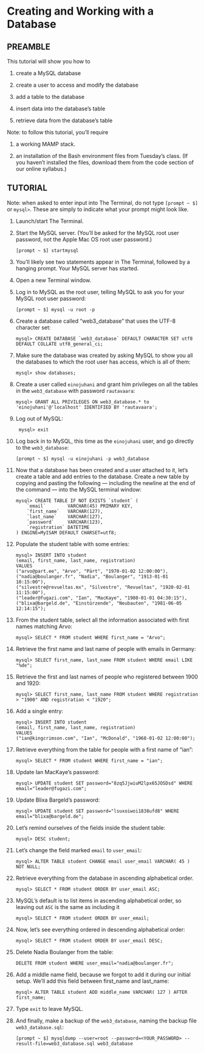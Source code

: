 # Creating and Working with a Database

## PREAMBLE

This tutorial will show you how to

1. create a MySQL database

2. create a user to access and modify the database

3. add a table to the database

4. insert data into the database’s table

5. retrieve data from the database’s table

Note: to follow this tutorial, you’ll require

1. a working MAMP stack.

2. an installation of the Bash environment files from Tuesday’s class. (If you
   haven’t installed the files, download them from the code section of our
   online syllabus.)

## TUTORIAL

Note: when asked to enter input into The Terminal, do not type `[prompt ~ $]` or `mysql>`. These are simply to indicate what your prompt might look like.

1.  Launch/start The Terminal.

2.  Start the MySQL server. (You’ll be asked for the MySQL root user password,
    not the Apple Mac OS root user password.)

        [prompt ~ $] startmysql

3.  You’ll likely see two statements appear in The Terminal, followed by a
    hanging prompt. Your MySQL server has started.

4.  Open a new Terminal window.

5.  Log in to MySQL as the root user, telling MySQL to ask you for your MySQL
    root user password:

        [prompt ~ $] mysql -u root -p

6.  Create a database called “web3_database” that uses the UTF-8 character set:

        mysql> CREATE DATABASE `web3_database` DEFAULT CHARACTER SET utf8 DEFAULT COLLATE utf8_general_ci;

7.  Make sure the database was created by asking MySQL to show you all the
    databases to which the root user has access, which is all of them:

        mysql> show databases;

8.  Create a user called `einojuhani` and grant him privileges on all the tables
    in the `web3_database` with password `rautavaara`:

        mysql> GRANT ALL PRIVILEGES ON web3_database.* to 'einojuhani'@'localhost' IDENTIFIED BY 'rautavaara';

9. Log out of MySQL:

        mysql> exit

10. Log back in to MySQL, this time as the `einojuhani` user, and go directly to
    the `web3_database`:

        [prompt ~ $] mysql -u einojuhani -p web3_database

11. Now that a database has been created and a user attached to it, let’s create a table and add entries to the database. Create a new table by copying and pasting the following — including the newline at the end of the command — into the MySQL terminal window:

        mysql> CREATE TABLE IF NOT EXISTS `student` (
            `email`        VARCHAR(45) PRIMARY KEY,
            `first_name`   VARCHAR(127),
            `last_name`    VARCHAR(127),
            `password`     VARCHAR(123),
            `registration` DATETIME
        ) ENGINE=MyISAM DEFAULT CHARSET=utf8;

12. Populate the student table with some entries:

        mysql> INSERT INTO student
        (email, first_name, last_name, registration)
        VALUES
        ("arvo@part.ee", "Arvo", "Pärt", "1970-01-02 12:00:00"),
        ("nadia@boulanger.fr", "Nadia", "Boulanger", "1913-01-01 10:15:00"),
        ("silvestre@revueltas.mx", "Silvestre", "Revueltas", "1920-02-01 11:15:00"),
        ("leader@fugazi.com", "Ian", "MacKaye", "1980-01-01 04:30:15"),
        ("blixa@bargeld.de", "Einstürzende", "Neubauten", "1981-06-05 12:14:15");

13. From the student table, select all the information associated with first
    names matching Arvo:

        mysql> SELECT * FROM student WHERE first_name = "Arvo";

14. Retrieve the first name and last name of people with emails in Germany:

        mysql> SELECT first_name, last_name FROM student WHERE email LIKE "%de";

15. Retrieve the first and last names of people who registered between 1900 and
    1920:

        mysql> SELECT first_name, last_name FROM student WHERE registration > "1900" AND registration < "1920";

16. Add a single entry:

        mysql> INSERT INTO student
        (email, first_name, last_name, registration)
        VALUES
        ("ian@kingcrimson.com", "Ian", "McDonald", "1968-01-02 12:00:00");

17. Retrieve everything from the table for people with a first name of “ian”:

        mysql> SELECT * FROM student WHERE first_name = "ian";

18. Update Ian MacKaye’s password:

        mysql> UPDATE student SET password="8zq5JjwiuM2lpx65JOSDsd" WHERE email="leader@fugazi.com";

19. Update Blixa Bargeld’s password:

        mysql> UPDATE student SET password="lsuxoiwoi1838ufd8" WHERE email="blixa@bargeld.de";

20. Let’s remind ourselves of the fields inside the student table:

        mysql> DESC student;

21. Let’s change the field marked `email` to `user_email`:

        mysql> ALTER TABLE student CHANGE email user_email VARCHAR( 45 ) NOT NULL;

22. Retrieve everything from the database in ascending alphabetical order.

        mysql> SELECT * FROM student ORDER BY user_email ASC;

23. MySQL’s default is to list items in ascending alphabetical order, so leaving
    out `ASC` is the same as including it

        mysql> SELECT * FROM student ORDER BY user_email;

24. Now, let’s see everything ordered in descending alphabetical order:

        mysql> SELECT * FROM student ORDER BY user_email DESC;

25. Delete Nadia Boulanger from the table:

        DELETE FROM student WHERE user_email="nadia@boulanger.fr";

26. Add a middle name field, because we forgot to add it during our initial
    setup. We’ll add this field between first_name and last_name:

        mysql> ALTER TABLE student ADD middle_name VARCHAR( 127 ) AFTER first_name;

27. Type `exit` to leave MySQL.

28. And finally, make a backup of the `web3_database`, naming the backup file
    `web3_database.sql`:

        [prompt ~ $] mysqldump --user=root --password=<YOUR_PASSWORD> --result-file=web3_database.sql web3_database
